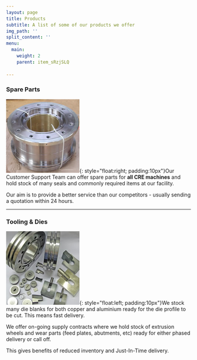 ```yaml
---
layout: page
title: Products
subtitle: A list of some of our products we offer
img_path: ''
split_content: ''
menu:
  main:
    weight: 2
    parent: item_sRzjSLQ

---
```

### Spare Parts

![](/images/spare-parts-product.jpg){: style="float:right; padding:10px"}Our Customer Support Team can offer spare parts for **all CRE machines** and hold stock of many seals and commonly required items at our facility.

Our aim is to provide a better service than our competitors - usually sending a quotation within 24 hours.

***

### Tooling & Dies

![](/images/tooling-dies.jpg){: style="float:left; padding:10px"}We stock many die blanks for both copper and aluminium ready for the die profile to be cut. This means fast delivery.

We offer on-going supply contracts where we hold stock of extrusion wheels and wear parts (feed plates, abutments, etc) ready for either phased delivery or call off.

This gives benefits of reduced inventory and Just-In-Time delivery.